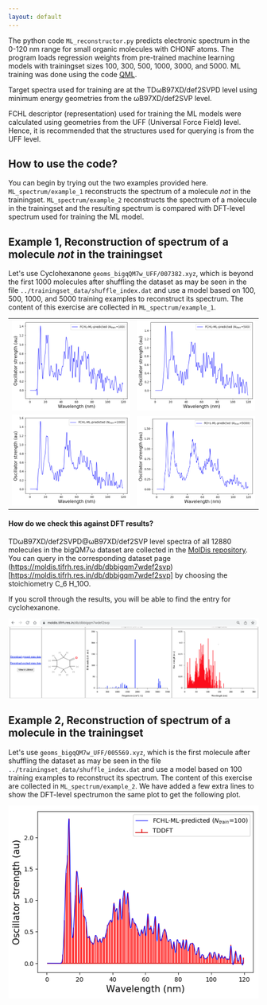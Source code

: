 ```yaml
---
layout: default
---
```

The python code `ML_reconstructor.py` predicts electronic spectrum in the 0-120 nm range for small organic molecules with CHONF atoms. The program loads 
regression weights from pre-trained machine learning models with trainingset sizes 100, 300, 500, 1000, 3000, and 5000. ML training was done using the code [QML](https://www.qmlcode.org/).

Target spectra used for training are at the TDωB97XD/def2SVPD level using minimum energy geometries from the ωB97XD/def2SVP level. 

FCHL descriptor (representation) used for training the ML models were calculated using geometries from the UFF (Universal Force Field) level. Hence, it is recommended that the structures used for querying is from the UFF level. 

## How to use the code?
You can begin by trying out the two examples provided here. `ML_spectrum/example_1` reconstructs the spectrum of a molecule _not_ in the trainingset. `ML_spectrum/example_2` reconstructs the spectrum of a molecule in the trainingset and the resulting spectrum is compared with DFT-level spectrum used for training the ML model.        

## Example 1, Reconstruction of spectrum of a molecule _not_ in the trainingset    
Let's use Cyclohexanone `geoms_bigqQM7w_UFF/007382.xyz`, which is beyond the first 1000 molecules after shuffling the dataset as may be seen in the file `../trainingset_data/shuffle_index.dat` and use a model based on 100, 500, 1000, and 5000 training examples to reconstruct its spectrum. The content of this exercise are collected in `ML_spectrum/example_1`.

<table>
  <tr>
    <td> <img src="./example_1/query_spec_reconstructed_0100.png"  alt="1" width = 360px  ></td>
    <td><img src="./example_1/query_spec_reconstructed_0500.png" alt="2" width = 360px ></td>
   </tr> 
   <tr>
      <td><img src="./example_1/query_spec_reconstructed_1000.png" alt="3" width = 360px></td>
      <td><img src="./example_1/query_spec_reconstructed_5000.png" align="right" alt="4" width = 360px></td>
  </tr>
</table>

#### How do we check this against DFT results? 

 TDωB97XD/def2SVPD@ωB97XD/def2SVP level spectra of all 12880 molecules in the bigQM7ω dataset are collected in the [MolDis repository](http://moldis.tifrh.res.in). You can query in the corresponding dataset page (https://moldis.tifrh.res.in/db/dbbigqm7wdef2svp)[https://moldis.tifrh.res.in/db/dbbigqm7wdef2svp] by choosing the stoichiometry C$\_6$ H$\_{10}$O. 
 
If you scroll through the results, you will be able to find the entry for cyclohexanone.  

![image](./example_1/MolDis_cycolhexanone.png)


## Example 2, Reconstruction of spectrum of a molecule in the trainingset    
Let's use `geoms_bigqQM7w_UFF/005569.xyz`, which is the first molecule after shuffling the dataset as may be seen in the file `../trainingset_data/shuffle_index.dat` and use a model based on 100 training examples to reconstruct its spectrum. The content of this exercise are collected in `ML_spectrum/example_2`. We have added a few extra lines to show the DFT-level spectrumon the same plot to get the following plot.

![image](./example_2/query_spec_reconstructed.png)
